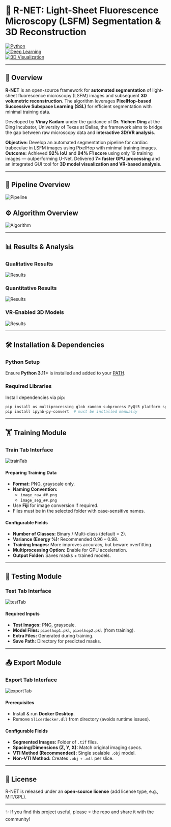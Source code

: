 # 🔬 R-NET: Light-Sheet Fluorescence Microscopy (LSFM) Segmentation & 3D Reconstruction

[![Python](https://img.shields.io/badge/Python-3.11+-blue?logo=python)](https://www.python.org/)  
[![Deep Learning](https://img.shields.io/badge/Successive%20Subspace%20Learning-PixelHop-orange)]()  
[![3D Visualization](https://img.shields.io/badge/3D%20&%20VR-Enabled-green)]()  

---

## 📌 Overview
**R-NET** is an open-source framework for **automated segmentation** of light-sheet fluorescence microscopy (LSFM) images and subsequent **3D volumetric reconstruction**. The algorithm leverages **PixelHop-based Successive Subspace Learning (SSL)** for efficient segmentation with minimal training data.

Developed by **Vinay Kadam** under the guidance of **Dr. Yichen Ding** at the Ding Incubator, University of Texas at Dallas, the framework aims to bridge the gap between raw microscopy data and **interactive 3D/VR analysis**.

**Objective:** Develop an automated segmentation pipeline for cardiac trabeculae in LSFM images using PixelHop with minimal training images.  
**Outcome:** Achieved **92% IoU** and **94% F1 score** using only 19 training images — outperforming U-Net. Delivered **7× faster GPU processing** and an integrated GUI tool for **3D model visualization and VR-based analysis**.

---

## 🧪 Pipeline Overview
![Pipeline](https://drive.google.com/uc?export=view&id=1SOYMkAXU255lhQPyHLvXfzMU0ikY2DyT)

## ⚙️ Algorithm Overview
![Algorithm](https://drive.google.com/uc?export=view&id=1cB7Z-bznt2hNAsGFeWX0ryfDAy4IYOEk)

---

## 📊 Results & Analysis
### Qualitative Results
![Results](https://drive.google.com/uc?export=view&id=1OKMQUmXL5gL5sAfkqpxfXgLC_tPivW1A)

### Quantitative Results
![Results](https://drive.google.com/uc?export=view&id=1mEV8AZ4I_XncQtRDP_zvdtrvdKEWRsz6)

### VR-Enabled 3D Models
![Results](https://drive.google.com/uc?export=view&id=1khC5tkY3OveJUbBQgd269FdONCY5c7Ao)


---

## 🛠️ Installation & Dependencies
### Python Setup
Ensure **Python 3.11+** is installed and added to your [PATH](https://www.machinelearningplus.com/python/add-python-to-path-how-to-add-python-to-the-path-environment-variable-in-windows/).

### Required Libraries
Install dependencies via pip:
```bash
pip install os multiprocessing glob random subprocess PyQt5 platform sys numpy opencv-python matplotlib shutil time webbrowser re IPython nbformat json
pip install ipynb-py-convert  # must be installed manually
```

---

## 🏋️ Training Module
### Train Tab Interface
![trainTab](https://drive.google.com/uc?export=view&id=119LspquAOys2FMjHfuuUWai9p89NBZt1)

#### Preparing Training Data
- **Format:** PNG, grayscale only.
- **Naming Convention:**  
  - `image_raw_##.png`  
  - `image_seg_##.png`
- Use **Fiji** for image conversion if required.
- Files must be in the selected folder with case-sensitive names.

#### Configurable Fields
- **Number of Classes:** Binary / Multi-class (default = 2).
- **Variance (Energy %):** Recommended 0.96 – 0.98.
- **Training Images:** More improves accuracy, but beware overfitting.
- **Multiprocessing Option:** Enable for GPU acceleration.
- **Output Folder:** Saves masks + trained models.

---

## 🧪 Testing Module
### Test Tab Interface
![testTab](https://drive.google.com/uc?export=view&id=1yG60d0BITpk5J7Si5ednVVWVJt3Dg0PL)

#### Required Inputs
- **Test Images:** PNG, grayscale.
- **Model Files:** `pixelhop1.pkl`, `pixelhop2.pkl` (from training).
- **Extra Files:** Generated during training.
- **Save Path:** Directory for predicted masks.

---

## 📤 Export Module
### Export Tab Interface
![exportTab](https://drive.google.com/uc?export=view&id=1wIrNXDZlnRxarn0Em2Oo3eoXCRI7DJoR)

#### Prerequisites
- Install & run **Docker Desktop**.
- Remove `Slicerdocker.dll` from directory (avoids runtime issues).

#### Configurable Fields
- **Segmented Images:** Folder of `.tif` files.
- **Spacing/Dimensions (Z, Y, X):** Match original imaging specs.
- **VTI Method (Recommended):** Single scalable `.obj` model.
- **Non-VTI Method:** Creates `.obj` + `.mtl` per slice.

---

## 📜 License
R-NET is released under an **open-source license** (add license type, e.g., MIT/GPL).

---

✨ If you find this project useful, please ⭐ the repo and share it with the community!



